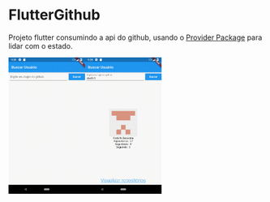 # FlutterGithub

Projeto flutter consumindo a api do github, usando o [Provider Package](https://pub.dev/packages/provider) para lidar com o estado.

<img src="flutter1.gif" width="30%"><img src="flutter2.gif" width="30%">



